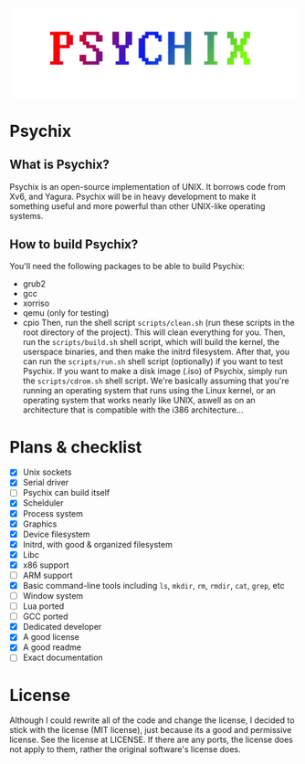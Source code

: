 ![](.assets/logo.png)

# Psychix
## What is Psychix?
Psychix is an open-source implementation of UNIX. It borrows code from Xv6, and Yagura. Psychix will be in heavy development to make it something useful and more powerful than other UNIX-like operating systems.
## How to build Psychix?
You'll need the following packages to be able to build Psychix:
* grub2
* gcc
* xorriso
* qemu (only for testing)
* cpio
Then, run the shell script `scripts/clean.sh` (run these scripts in the root directory of the project). This will clean everything for you. Then, run the `scripts/build.sh` shell script, which will build the kernel, the userspace binaries, and then make the initrd filesystem. After that, you can run the `scripts/run.sh` shell script (optionally) if you want to test Psychix. If you want to make a disk image (.iso) of Psychix, simply run the `scripts/cdrom.sh` shell script.
We're basically assuming that you're running an operating system that runs using the Linux kernel, or an operating system that works nearly like UNIX, aswell as on an architecture that is compatible with the i386 architecture...
# Plans & checklist
- [X] Unix sockets
- [X] Serial driver
- [ ] Psychix can build itself
- [X] Schelduler
- [X] Process system
- [X] Graphics
- [X] Device filesystem
- [X] Initrd, with good & organized filesystem
- [X] Libc
- [X] x86 support
- [ ] ARM support
- [X] Basic command-line tools including `ls`, `mkdir`, `rm`, `rmdir`, `cat`, `grep`, etc
- [ ] Window system
- [ ] Lua ported
- [ ] GCC ported
- [X] Dedicated developer
- [X] A good license
- [X] A good readme
- [ ] Exact documentation
# License
Although I could rewrite all of the code and change the license, I decided to stick with the license (MIT license), just because its a good and permissive license. See the license at LICENSE. If there are any ports, the license does not apply to them, rather the original software's license does.
